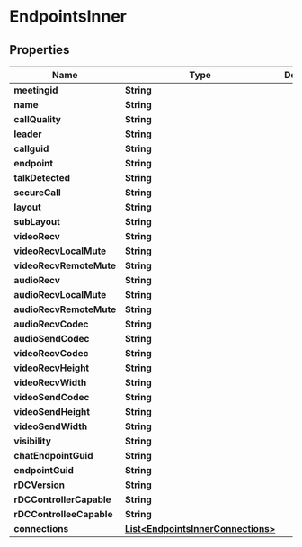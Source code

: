 
# EndpointsInner

## Properties
Name | Type | Description | Notes
------------ | ------------- | ------------- | -------------
**meetingid** | **String** |  |  [optional]
**name** | **String** |  |  [optional]
**callQuality** | **String** |  |  [optional]
**leader** | **String** |  |  [optional]
**callguid** | **String** |  |  [optional]
**endpoint** | **String** |  |  [optional]
**talkDetected** | **String** |  |  [optional]
**secureCall** | **String** |  |  [optional]
**layout** | **String** |  |  [optional]
**subLayout** | **String** |  |  [optional]
**videoRecv** | **String** |  |  [optional]
**videoRecvLocalMute** | **String** |  |  [optional]
**videoRecvRemoteMute** | **String** |  |  [optional]
**audioRecv** | **String** |  |  [optional]
**audioRecvLocalMute** | **String** |  |  [optional]
**audioRecvRemoteMute** | **String** |  |  [optional]
**audioRecvCodec** | **String** |  |  [optional]
**audioSendCodec** | **String** |  |  [optional]
**videoRecvCodec** | **String** |  |  [optional]
**videoRecvHeight** | **String** |  |  [optional]
**videoRecvWidth** | **String** |  |  [optional]
**videoSendCodec** | **String** |  |  [optional]
**videoSendHeight** | **String** |  |  [optional]
**videoSendWidth** | **String** |  |  [optional]
**visibility** | **String** |  |  [optional]
**chatEndpointGuid** | **String** |  |  [optional]
**endpointGuid** | **String** |  |  [optional]
**rDCVersion** | **String** |  |  [optional]
**rDCControllerCapable** | **String** |  |  [optional]
**rDCControlleeCapable** | **String** |  |  [optional]
**connections** | [**List&lt;EndpointsInnerConnections&gt;**](EndpointsInnerConnections.md) |  |  [optional]



